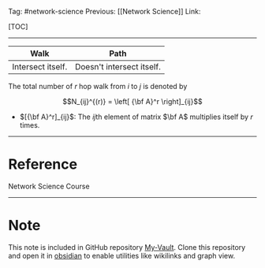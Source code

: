 Tag: #network-science 
Previous: [[Network Science]]
Link: 

[TOC]

---

| Walk              | Path                      |
| ----------------- | ------------------------- |
| Intersect itself. | Doesn't intersect itself. | 

The total number of $r$ hop walk from $i$ to $j$ is denoted by

$$N_{ij}^{(r)} = \left[
	{\bf A}^r
\right]_{ij}$$

- $[{\bf A}^r]_{ij}$: The $ij$th element of matrix $\bf A$ multiplies itself by $r$ times.

---

# Reference

Network Science Course

---

# Note

This note is included in GitHub repository [My-Vault](https://github.com/LittleD3092/My-Vault.git). Clone this repository and open it in [obsidian](https://obsidian.md/) to enable utilities like wikilinks and graph view.